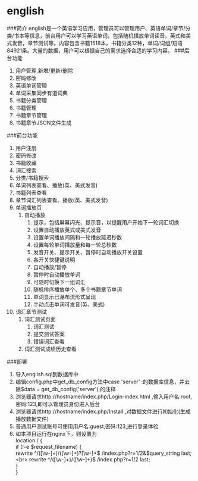 # english
###简介
english是一个英语学习应用，管理员可以管理用户、英语单词/章节/分类/书本等信息，前台用户可以学习英语单词，包括随机播放单词读音，英式和美式发音，章节测试等。内容包含书籍1518本，书籍分类12种，单词/词组/短语84921条。大量的数据，用户可以根据自己的需求选择合适的学习内容。
###后台功能
1. 用户管理,新增/更新/删除
2. 密码修改
3. 英语单词管理
4. 单词采集同步有道词典
5. 书籍分类管理
6. 书籍管理
7. 书籍章节管理
8. 书籍章节JSON文件生成

###前台功能
1. 用户注册
2. 密码修改
3. 书籍收藏
4. 词汇搜索
5. 分类/书籍搜索
6. 单词列表查看、播放(英、美式发音)
7. 书籍列表查看
8. 章节词汇列表查看、播放(英、美式发音)
9. 单词播放页
	1. 自动播放
		1. 提示，包括屏幕闪光、提示音，以提醒用户开始下一轮词汇切换
		2. 设置自动播放英式或美式发音
		3. 设置单词播放间隔和一轮播放延迟秒数
		4. 设置每轮单词播放量和每一轮总秒数
		5. 发音开关、提示开关、暂停时自动播放开关设置
		6. 各开关快捷键说明
		7. 自动播放/暂停
		8. 暂停时自动播放单词
		9. 可随时切换下一组词汇
		10. 随机排序播放单个、多个书籍章节单词
		11. 单词显示已瀑布流形式呈现
		12. 手动点击单词可发音(英、美式)
10. 词汇章节测试
	1. 词汇测试页面
		1. 词汇测试
		2. 提交测试答案
		3. 错误词汇查看
	2. 词汇测试成绩历史查看

###部署
1. 导入english.sql到数据库中
2. 编辑config.php中get_db_config方法中case 'server' :的数据库信息，并去除$data = get_db_config('server');的注释
3. 浏览器请求http://hostname/index.php/Login-index.html ,输入用户名:root,密码:123,即可以管理员身份进入后台
4. 浏览器请求http://hostname/index.php/Install ,对数据文件进行初始化(生成播放数据文件)
5. 普通用户测试账号可使用用户名:guest,密码:123,进行登录体验
6. 如本项目运行在nginx下，则设置为<br>
	location / {<br>
	if (!-e $request_filename) {<br>
	rewrite ^/([\w-]+)/([\w-]+)\?[\w-]+$ /index.php?r=$1/$2&$query_string last;<br>
	rewrite ^/([\w-]+)/([\w-]+)$ /index.php?r=$1/$2 last;<br>
	}<br>
	}<br>
